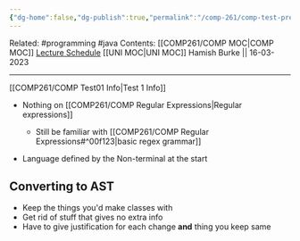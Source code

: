 ```yaml
---
{"dg-home":false,"dg-publish":true,"permalink":"/comp-261/comp-test-prep/","dgPassFrontmatter":true}
---
```


Related: #programming #java 
Contents: [[COMP261/COMP MOC\|COMP MOC]]
[Lecture Schedule](https://ecs.wgtn.ac.nz/Courses/COMP261_2023T1/LectureSchedule)
[[UNI MOC\|UNI MOC]]
Hamish Burke || 16-03-2023
***
[[COMP261/COMP Test01 Info\|Test 1 Info]]

- Nothing on [[COMP261/COMP Regular Expressions\|Regular expressions]]
	- Still be familiar with [[COMP261/COMP Regular Expressions#^00f123\|basic regex grammar]]

- Language defined by the Non-terminal at the start

## Converting to AST
- Keep the things you'd make classes with
- Get rid of stuff that gives no extra info
- Have to give justification for each change **and** thing you keep same




